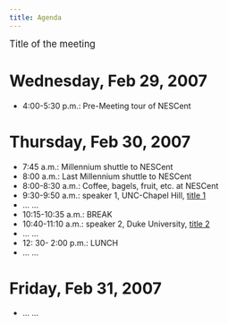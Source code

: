 ```yaml
---
title: Agenda
---
```


<big>Title of the meeting</big>

Wednesday, Feb 29, 2007
=======================

-   4:00-5:30 p.m.: Pre-Meeting tour of NESCent

Thursday, Feb 30, 2007
======================

-   7:45 a.m.: Millennium shuttle to NESCent
-   8:00 a.m.: Last Millennium shuttle to NESCent
-   8:00-8:30 a.m.: Coffee, bagels, fruit, etc. at NESCent
-   9:30-9:50 a.m.: speaker 1, UNC-Chapel Hill, [title
    1](Media:speak1.ppt "wikilink")
-   ... ...
-   10:15-10:35 a.m.: BREAK
-   10:40-11:10 a.m.: speaker 2, Duke University, [title
    2](Media:speak2.ppt "wikilink")
-   ... ...
-   12: 30- 2:00 p.m.: LUNCH
-   ... ...

Friday, Feb 31, 2007
====================

-   ... ...

